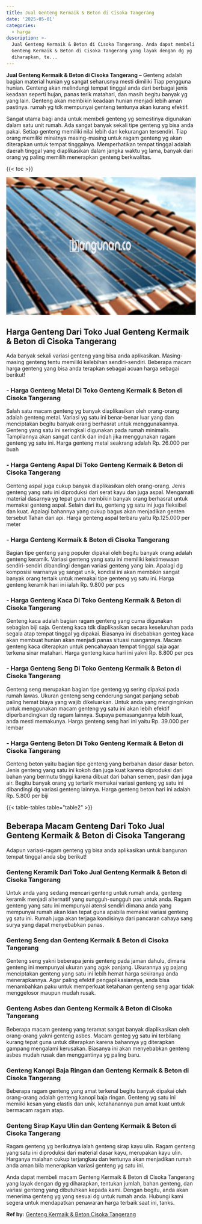 ```yaml
---
title: Jual Genteng Kermaik & Beton di Cisoka Tangerang
date: '2025-05-01'
categories:
  - harga
description: >-
  Jual Genteng Kermaik & Beton di Cisoka Tangerang. Anda dapat membeli macam
  Genteng Kermaik & Beton di Cisoka Tangerang yang layak dengan dg yg
  diharapkan, te...
---
```


**Jual Genteng Kermaik & Beton di Cisoka Tangerang** – Genteng adalah bagian material hunian yg sangat seharusnya mesti dimiliki Tiap pengguna hunian. Genteng akan melindungi tempat tinggal anda dari berbagai jenis keadaan seperti hujan, panas terik matahari, dan masih begitu banyak yg yang lain. Genteng akan membikin keadaan hunian menjadi lebih aman pastinya. rumah yg tdk mempunyai genteng tentunya akan kurang efektif.

Sangat utama bagi anda untuk membeli genteng yg semestinya digunakan dalam satu unit rumah. Ada sangat banyak sekali tipe genteng yg bisa anda pakai. Setiap genteng memiliki nilai lebih dan kekurangan tersendiri. Tiap orang memiliki minatnya masing-masing untuk ragam genteng yg akan diterapkan untuk tempat tinggalnya. Memperhatikan tempat tinggal adalah daerah tinggal yang diaplikasikan dalam jangka waktu yg lama, banyak dari orang yg paling memilih menerapkan genteng berkwalitas.

{{< toc >}}

![Jual Genteng Kermaik & Beton di Cisoka Tangerang](/images/genteng-minimalis-murah02.png)

## Harga Genteng Dari Toko Jual Genteng Kermaik & Beton di Cisoka Tangerang

Ada banyak sekali variasi genteng yang bisa anda aplikasikan. Masing-masing genteng tentu memiliki kelebihan sendiri-sendiri. Beberapa macam harga genteng yang bisa anda terapkan sebagai acuan harga sebagai berikut!

### \- Harga Genteng Metal Di Toko Genteng Kermaik & Beton di Cisoka Tangerang

Salah satu macam genteng yg banyak diaplikasikan oleh orang-orang adalah genteng metal. Variasi yg satu ini benar-benar luar yang dan menciptakan begitu banyak orang berhasrat untuk menggunakannya. Genteng yang satu ini seringkali digunakan pada rumah minimalis. Tampilannya akan sangat cantik dan indah jika menggunakan ragam genteng yg satu ini. Harga genteng metal seakrang adalah Rp. 26.000 per buah

### \- Harga Genteng Aspal Di Toko Genteng Kermaik & Beton di Cisoka Tangerang

Genteng aspal juga cukup banyak diaplikasikan oleh orang-orang. Jenis genteng yang satu ini diproduksi dari serat kayu dan juga aspal. Mengamati material dasarnya yg tepat guna membikin banyak orang berhasrat untuk memakai genteng aspal. Selain dari itu, genteng yg satu ini juga fleksibel dan kuat. Apalagi bahannya yang cukup bagus akan menjadikan genten tersebut Tahan dari api. Harga genteng aspal terbaru yaitu Rp.125.000 per meter

### \- Harga Genteng Kermaik & Beton di Cisoka Tangerang

Bagian tipe genteng yang populer dipakai oleh begitu banyak orang adalah genteng keramik. Variasi genteng yang satu ini memiliki keistimewaan sendiri-sendiri dibandingi dengan variasi genteng yang lain. Apalagi dg komposisi warnanya yg sangat unik, kondisi ini akan membikin sangat banyak orang tertaik untuk memakai tipe genteng yg satu ini. Harga genteng keramik hari ini ialah Rp. 9.800 per pcs

### \- Harga Genteng Kaca Di Toko Genteng Kermaik & Beton di Cisoka Tangerang

Genteng kaca adalah bagian ragam genteng yang cuma digunakan sebagian biji saja. Genteng kaca tdk diaplikasikan secara keseluruhan pada segala atap tempat tinggal yg dipakai. Biasanya ini disebabkan genteg kaca akan membuat hunian akan menjadi panas situasi ruangannya. Macam genteng kaca diterapkan untuk pencahayaan tempat tinggal saja agar terkena sinar matahari. Harga genteng kaca hari ini yakni Rp. 8.800 per pcs

### \- Harga Genteng Seng Di Toko Genteng Kermaik & Beton di Cisoka Tangerang

Genteng seng merupakan bagian tipe genteng yg sering dipakai pada rumah lawas. Ukuran genteng seng cenderung sangat panjang sebab paling hemat biaya yang wajib dikeluarkan. Untuk anda yang menginginkan untuk menggunakan macam genteng yg satu ini akan lebih efektif diperbandingkan dg ragam lainnya. Supaya pemasangannya lebih kuat, anda mesti memakunya. Harga genteng seng hari ini yaitu Rp. 39.000 per lembar

### \- Harga Genteng Beton Di Toko Genteng Kermaik & Beton di Cisoka Tangerang

Genteng beton yaitu bagian tipe genteng yang berbahan dasar dasar beton. Jenis genteng yang satu ini kokoh dan juga kuat karena diproduksi dari bahan yang bermutu tinggi karena dibuat dari bahan semen, pasir dan juga air. Begitu banyak orang yg tertarik memakai variasi genteng yg satu ini dibandingi dg variasi genteng lainnya. Harga genteng beton hari ini adalah Rp. 5.800 per biji

{{< table-tables table="table2" >}}

## Beberapa Macam Genteng Dari Toko Jual Genteng Kermaik & Beton di Cisoka Tangerang

Adapun variasi-ragam genteng yg bisa anda aplikasikan untuk bangunan tempat tinggal anda sbg berikut!

### Genteng Keramik Dari Toko Jual Genteng Kermaik & Beton di Cisoka Tangerang

Untuk anda yang sedang mencari genteng untuk rumah anda, genteng keramik menjadi alternatif yang sungguh-sungguh pas untuk anda. Ragam genteng yang satu ini mempunyai atensi sendiri dimana anda yang mempunyai rumah akan kian tepat guna apabila memakai variasi genteng yg satu ini. Rumah juga akan terjaga kondisinya dari pancaran cahaya sang surya yang dapat menyebabkan panas.

### Genteng Seng dan Genteng Kermaik & Beton di Cisoka Tangerang

Genteng seng yakni beberapa jenis genteng pada jaman dahulu, dimana genteng ini mempunyai ukuran yang agak panjang. Ukurannya yg pajang menciptakan genteng yang satu ini lebih hemat harga sekiranya anda menerapkannya. Agar paling efektif pengaplikasiannya, anda bisa menambahkan paku untuk memperkuat ketahanan genteng seng agar tidak menggelosor maupun mudah rusak.

### Genteng Asbes dan Genteng Kermaik & Beton di Cisoka Tangerang

Beberapa macam genteng yang teramat sangat banyak diaplikasikan oleh orang-orang yakni genteng asbes. Macam genteg yg satu ini terbilang kurang tepat guna untuk diterapkan karena bahannya yg diterapkan gampang mengalami kerusakan. Biasanya ini akan menyebabkan genteng asbes mudah rusak dan menggantinya yg paling baru.

### Genteng Kanopi Baja Ringan dan Genteng Kermaik & Beton di Cisoka Tangerang

Beberapa ragam genteng yang amat terkenal begitu banyak dipakai oleh orang-orang adalah genteng kanopi baja ringan. Genteng yg satu ini memiiki kesan yang elastis dan unik, ketahanannya pun amat kuat untuk bermacam ragam atap.

### Genteng Sirap Kayu Ulin dan Genteng Kermaik & Beton di Cisoka Tangerang

Ragam genteng yg berikutnya ialah genteng sirap kayu ulin. Ragam genteng yang satu ini diproduksi dari material dasar kayu, merupakan kayu ulin. Harganya malahan cukup terjangkau dan tentunya akan menjadikan rumah anda aman bila menerapkan variasi genteng yg satu ini.

Anda dapat membeli macam Genteng Kermaik & Beton di Cisoka Tangerang yang layak dengan dg yg diharapkan, tentukan jumlah, bahan genteng, dan variasi genteng yang dibutuhkan kepada kami. Dengan begitu, anda akan menerima genteng yg yang sesuai dg untuk rumah anda. Hubungi kami segera untuk mendapatkan penawaran harga terbaik saat ini, tanks.

**Ref by:**  [Genteng Kermaik & Beton  Cisoka Tangerang](https://id.wikipedia.org/wiki/Genteng)

